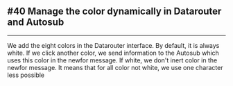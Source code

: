 ﻿## #40 Manage the color dynamically in Datarouter and Autosub

---

We add the eight colors in the Datarouter interface. By default, it is always white. If we click another color, we send information to the Autosub which uses this color in the newfor message. If white, we don&#39;t inert color in the newfor message. It means that for all color not white, we use one character less possible
